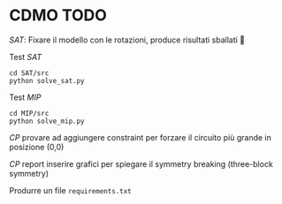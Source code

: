 # CDMO TODO

*SAT*: Fixare il modello con le rotazioni, produce risultati sballati 🥴

Test _SAT_
```
cd SAT/src
python solve_sat.py
```

Test _MIP_
```
cd MIP/src
python solve_mip.py
```

_CP_ provare ad aggiungere constraint per forzare il circuito più grande in posizione (0,0)

_CP_ report inserire grafici per spiegare il symmetry breaking (three-block symmetry)

Produrre un file `requirements.txt`